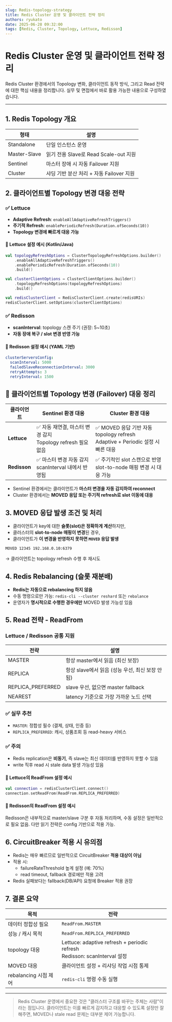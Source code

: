 ```yaml
---
slug: Redis-topology-strategy 
title: Redis Cluster 운영 및 클라이언트 전략 정리 
authors: ryukato
date: 2025-06-28 09:32:00
tags: [Redis, Cluster, Topology, Lettuce, Redisson]
---
```


<!-- truncate -->
# Redis Cluster 운영 및 클라이언트 전략 정리

Redis Cluster 환경에서의 Topology 변화, 클라이언트 동작 방식, 그리고 Read 전략에 대한 핵심 내용을 정리합니다. 실무 및 면접에서 바로 활용 가능한 내용으로 구성하였습니다.

---

## 1. Redis Topology 개요

| 형태           | 설명                             |
| ------------ | ------------------------------ |
| Standalone   | 단일 인스턴스 운영                     |
| Master-Slave | 읽기 전용 Slave로 Read Scale-out 지원 |
| Sentinel     | 마스터 장애 시 자동 Failover 지원        |
| Cluster      | 샤딩 기반 분산 처리 + 자동 Failover 지원   |

## 2. 클라이언트별 Topology 변경 대응 전략


### ✅ Lettuce

- **Adaptive Refresh**: `enableAllAdaptiveRefreshTriggers()`
- **주기적 Refresh**: `enablePeriodicRefresh(Duration.ofSeconds(10))`
- **Topology 변경에 빠르게 대응 가능**

#### 🍃 Lettuce 설정 예시 (Kotlin/Java)
```kotlin
val topologyRefreshOptions = ClusterTopologyRefreshOptions.builder()
    .enableAllAdaptiveRefreshTriggers()
    .enablePeriodicRefresh(Duration.ofSeconds(10))
    .build()

val clusterClientOptions = ClusterClientOptions.builder()
    .topologyRefreshOptions(topologyRefreshOptions)
    .build()

val redisClusterClient = RedisClusterClient.create(redisURIs)
redisClusterClient.setOptions(clusterClientOptions)
```

### ✅ Redisson

- **scanInterval**: topology 스캔 주기 (권장: 5~10초)
- **자동 장애 복구 / slot 변경 반영 가능**

#### 🍷 Redisson 설정 예시 (YAML 기반)
```yaml
clusterServersConfig:
  scanInterval: 5000
  failedSlaveReconnectionInterval: 3000
  retryAttempts: 3
  retryInterval: 1500
```


## 🔁 클라이언트별 Topology 변경 (Failover) 대응 정리

| 클라이언트 | Sentinel 환경 대응 | Cluster 환경 대응 |
|------------|--------------------|--------------------|
| **Lettuce**  | ✅ 자동 재연결, 마스터 변경 감지<br />Topology refresh 필요 없음 | ✅ MOVED 응답 기반 자동 topology refresh<br />Adaptive + Periodic 설정 시 빠른 대응 |
| **Redisson** | ✅ 마스터 변경 자동 감지<br />scanInterval 내에서 반영됨 | ✅ 주기적인 slot 스캔으로 반영<br />slot-to-node 매핑 변경 시 대응 가능 |

- Sentinel 환경에서는 클라이언트가 **마스터 변경을 자동 감지하여 reconnect**
- Cluster 환경에서는 **MOVED 응답 또는 주기적 refresh로 slot 이동에 대응**


## 3. MOVED 응답 발생 조건 및 처리

- 클라이언트가 key에 대한 **슬롯(slot)은 정확하게 계산**하지만,
- 클러스터의 **slot-to-node 매핑이 변경**된 경우,
- 클라이언트가 **이 변경을 반영하지 못하면 `MOVED` 응답 발생**

```text
MOVED 12345 192.168.0.10:6379
```

→ 클라이언트는 topology refresh 수행 후 재시도

## 4. Redis Rebalancing (슬롯 재분배)

- **Redis는 자동으로 rebalancing 하지 않음**
- 수동 명령으로만 가능: `redis-cli --cluster reshard` 또는 `rebalance`
- 운영자가 **명시적으로 수행한 경우에만** MOVED 발생 가능성 있음

## 5. Read 전략 - ReadFrom

### Lettuce / Redisson 공통 지원

| 전략                 | 설명                               |
| ------------------ | -------------------------------- |
| MASTER             | 항상 master에서 읽음 (최신 보장)           |
| REPLICA            | 항상 slave에서 읽음 (성능 우선, 최신 보장 안 됨) |
| REPLICA_PREFERRED | slave 우선, 없으면 master fallback    |
| NEAREST            | latency 기준으로 가장 가까운 노드 선택        |

### ✅ 실무 추천

- `MASTER`: 정합성 필수 (결제, 상태, 인증 등)
- `REPLICA_PREFERRED`: 캐시, 상품조회 등 read-heavy 서비스

### ✅ 주의

- Redis replication은 **비동기**, 즉 slave는 최신 데이터를 반영하지 못할 수 있음
- write 직후 read 시 stale data 발생 가능성 있음

#### 📘 Lettuce의 ReadFrom 설정 예시
```kotlin
val connection = redisClusterClient.connect()
connection.setReadFrom(ReadFrom.REPLICA_PREFERRED)
```

#### 📘 Redisson의 ReadFrom 설정 예시
Redisson은 내부적으로 master/slave 구분 후 자동 처리하며, 수동 설정은 일반적으로 필요 없음. 다만 읽기 전략은 config 기반으로 적용 가능.

## 6. CircuitBreaker 적용 시 유의점

- Redis는 매우 빠르므로 일반적으로 CircuitBreaker **적용 대상이 아님**
- 적용 시:
  - failureRateThreshold 높게 설정 (예: 70%)
  - read timeout, fallback 경로에만 적용 고려
- Redis 실패보다는 fallback(DB/API) 요청에 Breaker 적용 권장

## 7. 결론 요약

| 목적                | 전략                                                                    |
| ----------------- | --------------------------------------------------------------------- |
| 데이터 정합성 필요        | `ReadFrom.MASTER`                                                     |
| 성능 / 캐시 목적        | `ReadFrom.REPLICA_PREFERRED`                                          |
| topology 대응       | Lettuce: adaptive refresh + periodic refresh<br />Redisson: scanInterval 설정 |
| MOVED 대응          | 클라이언트 설정 + 리샤딩 작업 시점 통제                                               |
| rebalancing 시점 제어 | `redis-cli` 명령 수동 실행                                                  |


---
> Redis Cluster 운영에서 중요한 것은 "클러스터 구조를 바꾸는 주체는 사람"이라는 점입니다. 클라이언트는 이를 빠르게 감지하고 대응할 수 있도록 설정만 잘 해주면, MOVED나 stale read 문제는 대부분 제어 가능합니다.